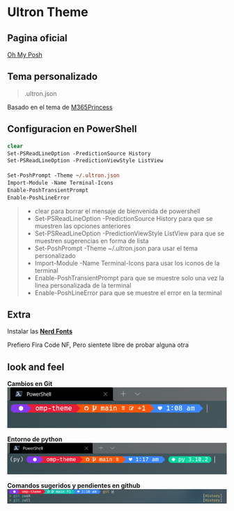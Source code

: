 # Ultron Theme

## Pagina oficial

[Oh My Posh](https://ohmyposh.dev/)

## Tema personalizado

> .ultron.json

Basado en el tema de [M365Princess](https://github.com/JanDeDobbeleer/oh-my-posh/blob/main/themes/M365Princess.omp.json
)

## Configuracion en PowerShell

```ps
clear
Set-PSReadLineOption -PredictionSource History
Set-PSReadLineOption -PredictionViewStyle ListView

Set-PoshPrompt -Theme ~/.ultron.json
Import-Module -Name Terminal-Icons
Enable-PoshTransientPrompt
Enable-PoshLineError
```

>- clear para borrar el mensaje de bienvenida de powershell
>- Set-PSReadLineOption -PredictionSource History para que se muestren las opciones anteriores
>- Set-PSReadLineOption -PredictionViewStyle ListView para que se muestren sugerencias en forma de lista
>- Set-PoshPrompt -Theme ~/.ultron.json para usar el tema personalizado
>- Import-Module -Name Terminal-Icons para usar los iconos de la terminal
>- Enable-PoshTransientPrompt para que se muestre solo una vez la linea personalizada de la terminal
>- Enable-PoshLineError para que se muestre el error en la terminal

## Extra

Instalar las [**Nerd Fonts**](https://www.nerdfonts.com/)

Prefiero Fira Code NF, Pero sientete libre de probar alguna otra

## look and feel

**Cambios en Git**
![Iconos con git](git.png)

**Entorno de python**
![Entorno python](python.png)

**Comandos sugeridos y pendientes en github**
![Historial](change.png)
